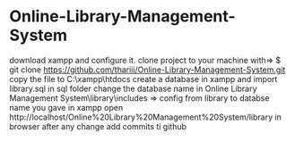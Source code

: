 # Online-Library-Management-System

download xampp and configure it. 
clone project to your machine with=>  $ git clone https://github.com/thariii/Online-Library-Management-System.git
copy the file to C:\xampp\htdocs
create a database in xampp and import library.sql in sql folder
change the database name in Online Library Management System\library\includes => config   from library to databse name you gave in xampp
open http://localhost/Online%20Library%20Management%20System/library in browser
after any change add commits ti github
